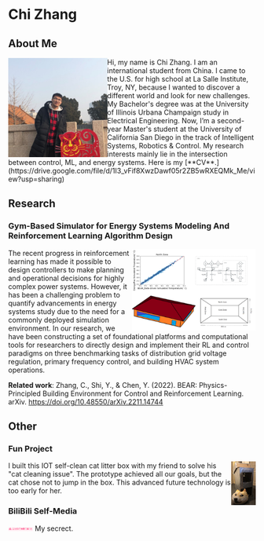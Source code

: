 # Chi Zhang
## About Me
<img src="Images/wo3.jpg" align="left" width=40%/>
Hi, my name is Chi Zhang. I am an international student from China. I came to the U.S. for high school at La Salle Institute, Troy, NY, because I wanted to discover a different world and look for new challenges. My Bachelor's degree was at the University of Illinois Urbana Champaign study in Electrical Engineering. Now, I’m a second-year Master's student at the University of California San Diego in the track of Intelligent Systems, Robotics & Control. My research interests mainly lie in the intersection between control, ML, and energy systems. Here is my [**CV**.](https://drive.google.com/file/d/1I3_vFif8XwzDawf05r2ZB5wRXEQMk_Me/view?usp=sharing)

<br clear="left"/>



## Research
### Gym-Based Simulator for Energy Systems Modeling And Reinforcement Learning Algorithm Design
<img src="Images/researchpic.PNG" align="right" width=50%/>
The recent progress in reinforcement learning has made it possible to design controllers to make planning and operational decisions for highly complex power systems. However, it has been a challenging problem to quantify advancements in energy systems study due to the need for a commonly deployed simulation environment. In our research, we have been constructing a set of foundational platforms and computational tools for researchers to directly design and implement their RL and control paradigms on three benchmarking tasks of distribution grid voltage regulation, primary frequency control, and building HVAC system operations.

<br clear="left"/>

**Related work**:
Zhang, C., Shi, Y., & Chen, Y. (2022). BEAR: Physics-Principled Building Environment for Control and Reinforcement Learning. arXiv. https://doi.org/10.48550/arXiv.2211.14744

## Other
### Fun Project
<img src="Images/ppt12.PNG" align="right" width=10%/>
I built this IOT self-clean cat litter box with my friend to solve his "cat cleaning issue". The prototype achieved all our goals, but the cat chose not to jump in the box. This advanced future technology is too early for her.

<br clear="left"/>

### BiliBili Self-Media
<img src="Images/ppt11.PNG" align="center" width=10%/>
My secrect.

<br clear="left"/>
